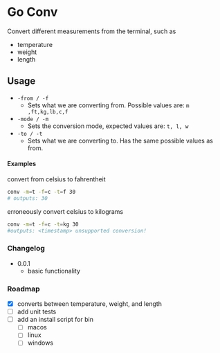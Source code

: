 # Go Conv

Convert different measurements from the terminal, such as 
- temperature
- weight
- length

## Usage
  - `-from / -f`
    - Sets what we are converting from. Possible values are: `m ,ft,kg,lb,c,f`
- `-mode / -m`
    - Sets the conversion mode, expected values are: `t, l, w`
- `-to / -t`
    - Sets what we are converting to. Has the same possible values as from. 

#### Examples
convert from celsius to fahrentheit
```bash
conv -m=t -f=c -t=f 30
# outputs: 30
```
erroneously convert celsius to kilograms
```bash
conv -m=t -f=c -t=kg 30
#outputs: <timestamp> unsupported conversion!
```

### Changelog

- 0.0.1
    - basic functionality

### Roadmap

- [x] converts between temperature, weight, and length
- [ ] add unit tests 
- [ ] add an install script for bin
    - [ ] macos
    - [ ] linux
    - [ ] windows